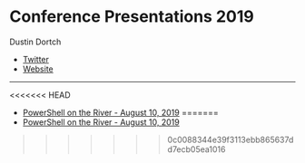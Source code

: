 # Conference Presentations 2019
Dustin Dortch

* [Twitter](https://twitter.com/Dus10)
* [Website](http://www.dustindortch.com)

---

<<<<<<< HEAD
* [PowerShell on the River - August 10, 2019](https://www.powershellchatt.com)
=======
* [PowerShell on the River - August 10, 2019](https://www.powershellchatt.com)
>>>>>>> 0c0088344e39f3113ebb865637dd7ecb05ea1016
